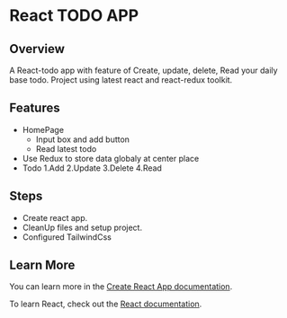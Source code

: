 # React TODO APP

## Overview

A React-todo app with feature of Create, update, delete, Read your daily base todo. Project using latest react and react-redux toolkit.

## Features

- HomePage
    - Input box and add button
    - Read latest todo
- Use Redux to store data globaly at center place
- Todo
    1.Add
    2.Update
    3.Delete
    4.Read


## Steps

- Create react app.
- CleanUp files and setup project.
- Configured TailwindCss

## Learn More

You can learn more in the [Create React App documentation](https://facebook.github.io/create-react-app/docs/getting-started).

To learn React, check out the [React documentation](https://reactjs.org/).


